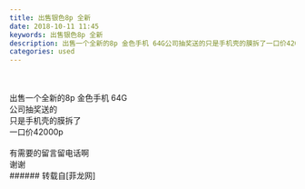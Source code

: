 ```yaml
---
title: 出售银色8p 全新
date: 2018-10-11 11:45
keywords: 出售银色8p 全新
description: 出售一个全新的8p 金色手机 64G公司抽奖送的只是手机壳的膜拆了一口价42000p有需要的留言留电话啊谢谢
categories: used
---
```

<td class="t_f" id="postmessage_1996673">

<br/>
<br/>
出售一个全新的8p 金色手机 64G<br/>
公司抽奖送的<br/>
只是手机壳的膜拆了<br/>
一口价42000p<br/>
<br/>
有需要的留言留电话啊<br/>
谢谢<br/>
</td>
###### 转载自[菲龙网]